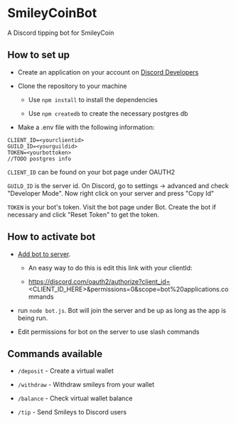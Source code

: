 # SmileyCoinBot
A Discord tipping bot for SmileyCoin

## How to set up

- Create an application on your account on [Discord Developers](https://discord.com/developers/applications/)

- Clone the repository to your machine

  - Use `npm install` to install the dependencies
    
  - Use `npm createdb` to create the necessary postgres db

- Make a .env file with the following information:
```
CLIENT_ID=<yourclientid>
GUILD_ID=<yourguildid>
TOKEN=<yourbottoken>
//TODO postgres info
```
`CLIENT_ID` can be found on your bot page under OAUTH2

`GUILD_ID` is the server id. On Discord, go to settings -> advanced and check "Developer Mode". Now right click on your server and press "Copy Id"

`TOKEN` is your bot's token. Visit the bot page under Bot. Create the bot if necessary and click "Reset Token" to get the token.
    
    
## How to activate bot

- [Add bot to server](https://discordjs.guide/preparations/adding-your-bot-to-servers.html#bot-invite-links). 

  - An easy way to do this is edit this link with your clientId: 

  - https://discord.com/oauth2/authorize?client_id=<CLIENT_ID_HERE>&permissions=0&scope=bot%20applications.commands

- run `node bot.js`. Bot will join the server and be up as long as the app is being run.

- Edit permissions for bot on the server to use slash commands

## Commands available


- `/deposit` - Create a virtual wallet

- `/withdraw` - Withdraw smileys from your wallet

- `/balance` - Check virtual wallet balance

- `/tip` - Send Smileys to Discord users
